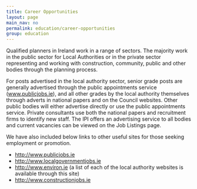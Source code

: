 ```yaml
---
title: Career Opportunities
layout: page
main_nav: no
permalink: education/career-opportunities
group: education
---
```


Qualified planners in Ireland work in a range of sectors. The majority work in the public sector for Local Authorities or in the private sector representing and working with construction, community, public and other bodies through the planning process.

For posts advertised in the local authority sector, senior grade posts are generally advertised through the public appointments service (www.publicjobs.ie), and all other grades by the local authority themselves through adverts in national papers and on the Council websites. Other public bodies will either advertise directly or use the public appointments service. Private consultants use both the national papers and recruitment firms to identify new staff. The IPI offers an advertising service to all bodies and current vacancies can be viewed on the Job Listings page.

We have also included below links to other useful sites for those seeking employment or promotion.

- http://www.publicjobs.ie
- http://www.localgovernmentjobs.ie
- http://www.environ.ie (a list of each of the local authority websites is available through this site)
- http://www.constructionjobs.ie